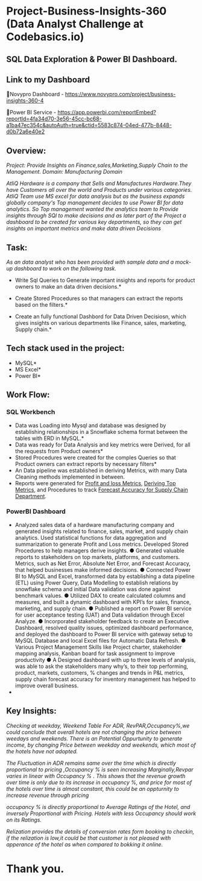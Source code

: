 # Project-Business-Insights-360 (Data Analyst Challenge at Codebasics.io)
## SQL Data Exploration & Power BI Dashboard.

## Link to my Dashboard
🔷Novypro Dashboard - https://www.novypro.com/project/business-insights-360-4

🔷Power BI Service  - https://app.powerbi.com/reportEmbed?reportId=4fa34d70-3e56-45cc-bc68-a1ba47ec354c&autoAuth=true&ctid=5583c874-04ed-477b-8448-d0b72a6e40e2

## Overview:
*Project: Provide Insights on Finance,sales,Marketing,Supply Chain to the Management.*
*Domain: Manufacturing Domain*

*AtliQ Hardware is a company that Sells and Manufactures Hardware.They have Customers all over the world and Products under various categories.
AtliQ Team use MS excel for data analysis but as the business expands globally company's Top management decides to use Power BI for data analytics.
So Top management wanted the analytics team to Provide insights through SQl to make decisions and as later part of the Project a dashboard to be created for various key departments, so they can get insights on  important metrics and make data driven Decisions*


 ## Task:

*As an data analyst who has been provided with sample data and a mock-up dashboard to work on the following task.*

* Write Sql Queries to Generate important insights and reports for product owners to make an data driven decisions.*

* Create Stored Procedures so that managers can extract the reports based on the filters.*

* Create an fully functional Dashbord for Data Driven Decisiosn, which gives insights on various departments like Finance, sales, marketing, Supply chain.*


## Tech stack used in the project:

* MySQL*
* MS Excel*
* Power BI*

## Work Flow:
### SQL Workbench

* Data was Loading into Mysql and database was designed by establishing relationships in a Snowflake schema format between the tables with ERD in MySQL.*
* Data was ready for Data Analysis and key metrics were Derived, for all the requests from Product owners*
* Stored Procedures were created for the comples Queries so that Product owners can extract  reports by necessary filters*
* An Data pipeline was established in deriving Metrics, with many Data Cleaning methods implemented in between.
* Reports were generated for [Profit and loss Metrics](https://github.com/Abhilash17br/Project-Business-Insights-360/blob/main/Sql%20Insights-1%20Advance%20Finance%20Analysis..sql), [Deriving Top Metrics](https://github.com/Abhilash17br/Project-Business-Insights-360/blob/main/Sql%20Insights-2%20Advance%20Top%20Performer%20Analysis..sql), and Procedures to track [Forecast Accuracy for Supply Chain Department](https://github.com/Abhilash17br/Project-Business-Insights-360/blob/main/Sql%20Insights-3%20Advance%20Supply%20Chain%20%20Analysis..sql).

### PowerBI Dashboard
* Analyzed sales data of a hardware manufacturing company and generated insights related to finance, sales, market, and supply chain analytics.  Used statistical functions for data aggregation and summarization to generate Profit and Loss metrics. Developed Stored Procedures to help managers derive insights.
●	Generated valuable reports to stakeholders on top markets, platforms, and customers. Metrics, such as Net Error, Absolute Net Error, and Forecast Accuracy, that helped businesses make informed decisions.
●	Connected Power BI to MySQL and Excel, transformed data by establishing a data pipeline (ETL) using Power Query, Data Modelling to establish relations by snowflake schema and initial Data validation was done against benchmark values.
●	Utilized DAX to create calculated columns and measures, and built a dynamic dashboard with KPI’s for sales, finance, marketing, and supply chain.
●	Published a report on Power BI service for user acceptance testing (UAT) and Data validation through Excel Analyze.
●	Incorporated stakeholder feedback to create an Executive Dashboard, resolved quality issues, optimized dashboard performance, and deployed the dashboard to Power BI service with gateway setup to MySQL Database and local Excel files for Automatic Data Refresh. 
●	Various Project Management Skills like Project charter, stakeholder mapping analysis, Kanban board for task assignment to improve productivity
●	A Designed dashboard with up to three levels of analysis, was able to ask the stakeholders many why’s, to their top performing, product, markets, customers, % changes and trends in P&L metrics, supply chain forecast accuracy for inventory management has helped to improve overall business.
*



## Key Insights:

*Checking at weekday, Weekend Table For ADR, RevPAR,Occupancy%,we could conclude that overall hotels are not changing the price between weedays and weekends.
There is an Potential Oppurtunity to generate income, by changing Price between weekday and weekends, which most of the hotels have not adopted.*

*The Fluctuation in ADR remains same over the time which is directly proportional to pricing ,Occupancy % is seen increasing Marginally,Revpar varies in linear with Occupancy % . This shows that the revenue growth over time is only due to its increase in occupancy %, and price for most of the hotels over time is almost constant, this could be an oppturnity to increase revenue through pricing*

*occupancy %  is directly proportional to Average Ratings of the Hotel, and inversely Proportional with Pricing. Hotels with less Occupancy should work on its Ratings.*

*Relization provides the details of conversion rates form booking to checkin, if the relization is low,it could be that customer is not pleased with apperance of the hotel as when compared to bokking it online.*


# Thank you.
